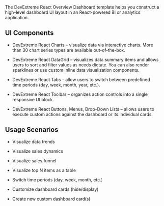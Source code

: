 The DevExtreme React Overview Dashboard template helps you construct a high-level dashboard UI layout in an React-powered BI or analytics application. 
<!--split-->

## UI Components  

- DevExtreme React Charts – visualize data via interactive charts. More than 30 chart series types are available out-of-the-box. 

- DevExtreme React DataGrid – visualizes data summary items and allows users to sort and filter values as needs dictate. You can also render sparklines or use custom inline data visualization components. 

- DevExtreme React Tabs – allow users to switch between predefined time periods (day, week, month, year, etc.). 

- DevExtreme React Toolbar – organizes action controls into a single responsive UI block. 

- DevExtreme React Buttons, Menus, Drop-Down Lists – allows users to execute custom actions against the dashboard or its individual cards. 

## Usage Scenarios 

- Visualize data trends 

- Visualize sales dynamics 

- Visualize sales funnel 

- Visualize top N items as a table 

- Switch time periods (day, week, month, etc.)  

- Customize dashboard cards (hide/display) 

- Create new custom dashboard card(s) 